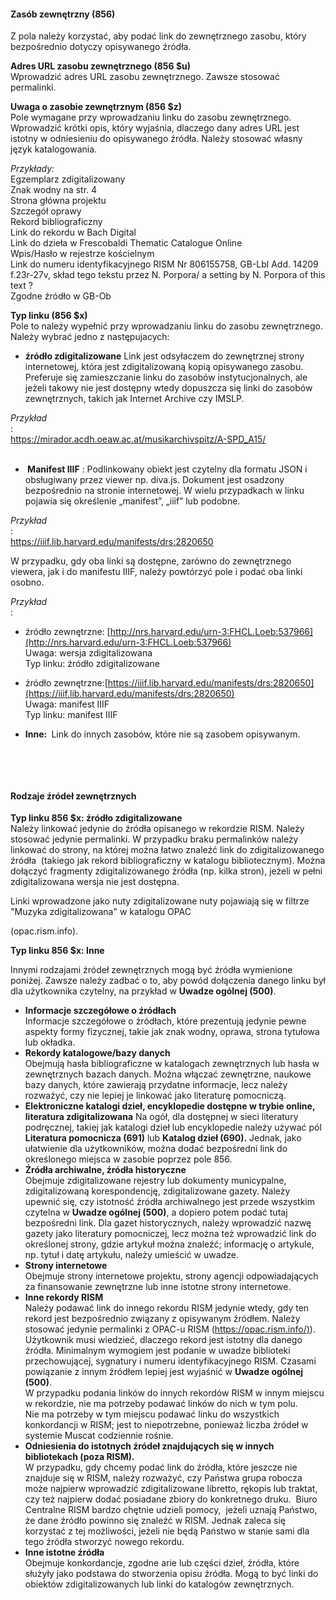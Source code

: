 #### **Zasób zewnętrzny (856)**   

Z pola należy korzystać, aby podać link do zewnętrznego zasobu, który bezpośrednio dotyczy opisywanego źródła.&nbsp;

**Adres URL zasobu zewnętrznego (856 $u)**    
Wprowadzić adres URL zasobu zewnętrznego. Zawsze stosować permalinki.&nbsp;

**Uwaga o zasobie zewnętrznym (856 $z)**    
Pole wymagane przy wprowadzaniu linku do zasobu zewnętrznego.   
Wprowadzić krótki opis, który wyjaśnia, dlaczego dany adres URL jest istotny w odniesieniu do opisywanego źródła. Należy stosować własny język katalogowania.&nbsp;

_Przykłady:_  
Egzemplarz zdigitalizowany  
Znak wodny na str. 4  
Strona główna projektu  
Szczegół oprawy  
Rekord bibliograficzny  
Link do rekordu w Bach Digital  
Link do dzieła w Frescobaldi Thematic Catalogue Online  
Wpis/Hasło w rejestrze kościelnym  
Link do numeru identyfikacyjnego RISM Nr 806155758, GB-Lbl Add. 14209 f.23r-27v, skład tego tekstu przez N. Porpora/ a setting by N. Porpora of this text ?   
Zgodne źródło w GB-Ob

**Typ linku (856 $x)**    
Pole to należy wypełnić przy wprowadzaniu linku do zasobu zewnętrznego. Należy wybrać jedno z następujacych:

- **źródło zdigitalizowane** Link jest odsyłaczem do zewnętrznej strony internetowej, która jest zdigitalizowaną kopią opisywanego zasobu. Preferuje się zamieszczanie linku do zasobów instytucjonalnych, ale jeżeli takowy nie jest dostępny wtedy dopuszcza się linki do zasobów zewnętrznych, takich jak Internet Archive czy IMSLP.&nbsp;   
  
_Przykład_  
  :<u><a target="_blank" href="https://mirador.acdh.oeaw.ac.at/musikarchivspitz/A-SPD_A15/"><span><br>https://mirador.acdh.oeaw.ac.at/musikarchivspitz/A-SPD_A15/<br><br></span></a></u>
- **&nbsp;Manifest IIIF** : Podlinkowany obiekt jest czytelny dla formatu JSON i obsługiwany przez viewer np. diva.js. Dokument jest osadzony bezpośrednio na stronie internetowej. W wielu przypadkach w linku pojawia się określenie&nbsp;„manifest”,&nbsp;„iiif”&nbsp;lub podobne.  
  
_Przykład_  
  :<u><a target="_blank" href="https://iiif.lib.harvard.edu/manifests/drs:2820650"><span><br>https://iiif.lib.harvard.edu/manifests/drs:2820650</span></a></u>  
  
W przypadku, gdy oba linki są dostępne, zarówno do zewnętrznego viewera, jak i do manifestu IIIF, należy powtórzyć pole i podać oba linki osobno.  
  
_Przykład_  
  :  

  - źródło zewnętrzne: [http://nrs.harvard.edu/urn-3:FHCL.Loeb:537966](http://nrs.harvard.edu/urn-3:FHCL.Loeb:537966)  
Uwaga: wersja zdigitalizowana  
Typ linku: źródło zdigitalizowane  
  - źródło zewnętrzne:[https://iiif.lib.harvard.edu/manifests/drs:2820650](https://iiif.lib.harvard.edu/manifests/drs:2820650)  
Uwaga: manifest IIIF  
Typ linku: manifest IIIF  
  
  
- **Inne:&nbsp;** Link do innych zasobów, które nie są zasobem opisywanym.  

&nbsp;

&nbsp;

#### Rodzaje źródeł zewnętrznych  

**Typ linku 856 $x: źródło zdigitalizowane**  
Należy linkować jedynie do źródła opisanego w rekordzie RISM. Należy stosować jedynie permalinki. W przypadku braku permalinków należy linkować do strony, na której można łatwo znaleźć link do zdigitalizowanego źródła&nbsp; (takiego jak rekord bibliograficzny w katalogu bibliotecznym). Można dołączyć fragmenty zdigitalizowanego źródła (np. kilka stron), jeżeli w pełni zdigitalizowana wersja nie jest dostępna.

Linki wprowadzone jako nuty zdigitalizowane nuty pojawiają się w filtrze "Muzyka zdigitalizowana" w katalogu OPAC&nbsp;

(opac.rism.info).

**Typ linku 856 $x: Inne**

Innymi rodzajami źródeł zewnętrznych mogą być źródła wymienione poniżej. Zawsze należy zadbać o to, aby powód dołączenia danego linku był dla użytkownika czytelny, na przykład w **Uwadze ogólnej (500)**.

- **Informacje szczegółowe o źródłach**  
Informacje szczegółowe o źródłach, które prezentują jedynie pewne aspekty formy fizycznej, takie jak znak wodny, oprawa, strona tytułowa lub okładka.   
- **Rekordy katalogowe/bazy danych**  
Obejmują hasła bibliograficzne w katalogach zewnętrznych lub hasła w zewnętrznych bazach danych. Można włączać zewnętrzne, naukowe bazy danych, które zawierają przydatne informacje, lecz należy rozważyć, czy nie lepiej je linkować jako literaturę pomocniczą.
- **Elektroniczne katalogi dzieł, encyklopedie dostępne w trybie online, literatura zdigitalizowana** Na ogół, dla dostępnej w sieci literatury podręcznej, takiej jak katalogi dzieł lub encyklopedie należy używać pól **Literatura pomocnicza (691)** lub **Katalog dzieł (690).**&nbsp;Jednak, jako ułatwienie dla użytkowników, można dodać bezpośredni link do określonego miejsca w zasobie poprzez pole 856.
- **Źródła archiwalne, źródła historyczne**   
Obejmuje zdigitalizowane rejestry lub dokumenty municypalne, zdigitalizowaną korespondencję, zdigitalizowane gazety. Należy upewnić się, czy istotność źródła archiwalnego jest przede wszystkim czytelna w **Uwadze ogólnej (500)**, a dopiero potem podać tutaj bezpośredni link. Dla gazet historycznych, należy wprowadzić nazwę gazety jako literatury pomocniczej, lecz można też wprowadzić link do określonej strony, gdzie artykuł można znaleźć; informację o artykule, np. tytuł i datę artykułu, należy umieścić w uwadze.&nbsp;&nbsp;
- **Strony internetowe**  
Obejmuje strony internetowe projektu, strony agencji odpowiadających za finansowanie zewnętrzne lub inne istotne strony internetowe.   
- **Inne rekordy RISM**   
Należy podawać link do innego rekordu RISM jedynie wtedy, gdy ten rekord jest bezpośrednio związany z opisywanym źródłem. Należy stosować jedynie permalinki z OPAC-u RISM ([https://opac.rism.info/)](https://opac.rism.info/)). Użytkownik musi wiedzieć, dlaczego rekord jest istotny dla danego źródła. Minimalnym wymogiem jest podanie w uwadze biblioteki przechowującej, sygnatury i numeru identyfikacyjnego RISM. Czasami powiązanie z innym źródłem lepiej jest wyjaśnić w&nbsp;**Uwadze ogólnej (500)**.  
W przypadku podania linków do innych rekordów RISM w innym miejscu w rekordzie, nie ma potrzeby podawać linków do nich w tym polu.   
Nie ma potrzeby w tym miejscu podawać linku do wszystkich konkordancji w RISM; jest to niepotrzebne, ponieważ liczba źródeł w systemie Muscat codziennie rośnie.   
- **Odniesienia do istotnych źródeł znajdujących się w innych bibliotekach (poza RISM).**  
W przypadku, gdy chcemy podać link do źródła, które jeszcze nie znajduje się w RISM, należy rozważyć, czy Państwa grupa robocza może najpierw wprowadzić zdigitalizowane libretto, rękopis lub traktat, czy też najpierw dodać posiadane zbiory do konkretnego druku.&nbsp; Biuro Centralne RISM bardzo chętnie udzieli pomocy,&nbsp; jeżeli uznają Państwo, że dane źródło powinno się znaleźć w RISM. Jednak zaleca się korzystać z tej możliwości, jeżeli nie będą Państwo w stanie sami dla tego źródła stworzyć nowego rekordu.  
- **Inne istotne źródła**  
Obejmuje konkordancje, zgodne arie lub części dzieł, źródła, które służyły jako podstawa do stworzenia opisu źródła. Mogą to być linki do obiektów zdigitalizowanych lub linki do katalogów zewnętrznych.